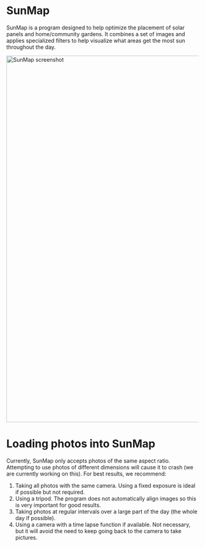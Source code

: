 # SunMap
SunMap is a program designed to help optimize the placement of solar panels and home/community gardens. It combines a set of images and applies specialized filters to help visualize what areas get the most sun throughout the day.


<img width="960" alt="SunMap screenshot" src="https://user-images.githubusercontent.com/15841491/117899693-7eebbf00-b27c-11eb-8e1a-ba63cd7182f1.png">


# Loading photos into SunMap
Currently, SunMap only accepts photos of the same aspect ratio. Attempting to use photos of different dimensions will cause it to crash (we are currently working on this).
For best results, we recommend:
  1. Taking all photos with the same camera. Using a fixed exposure is ideal if possible but not required.
  2. Using a tripod. The program does not automatically align images so this is very important for good results.
  3. Taking photos at regular intervals over a large part of the day (the whole day if possible).
  4. Using a camera with a time lapse function if available. Not necessary, but it will avoid the need to keep going back to the camera to take pictures.
